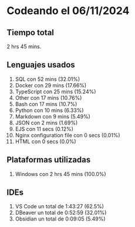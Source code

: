 # Codeando el 06/11/2024

## Tiempo total
2 hrs 45 mins.

## Lenguajes usados
1. SQL con 52 mins (32.01%)
1. Docker con 29 mins (17.66%)
1. TypeScript con 25 mins (15.24%)
1. Other con 17 mins (10.76%)
1. Bash con 17 mins (10.7%)
1. Python con 10 mins (6.33%)
1. Markdown con 9 mins (5.49%)
1. JSON con 2 mins (1.69%)
1. EJS con 11 secs (0.12%)
1. Nginx configuration file con 0 secs (0.01%)
1. HTML con 0 secs (0.0%)

## Plataformas utilizadas
1. Windows con 2 hrs 45 mins (100.0%)

## IDEs
1. VS Code un total de 1:43:27 (62.5%)
1. DBeaver un total de 0:52:59 (32.01%)
1. Obsidian un total de 0:09:05 (5.49%)

